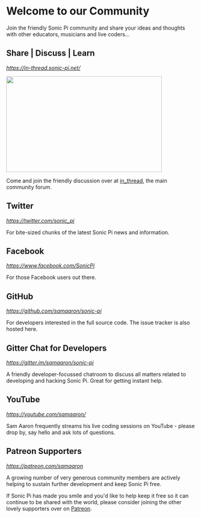 # Welcome to our Community

Join the friendly Sonic Pi community and share your ideas and thoughts
with other educators, musicians and live coders...


## Share | Discuss | Learn
*<https://in-thread.sonic-pi.net/>*

<a href="https://in-thread.sonic-pi.net">
  <img src="../images/in_thread_screen.png" height="254" width="413"/>
</a>

Come and join the friendly discussion over at
[in_thread](https://in-thread.sonic-pi.net), the main community forum.


## Twitter
*<https://twitter.com/sonic_pi>*

For bite-sized chunks of the latest Sonic Pi news and information.


## Facebook
*<https://www.facebook.com/SonicPi>*

For those Facebook users out there.


## GitHub
*<https://github.com/samaaron/sonic-pi>*

For developers interested in the full source code. The issue tracker is
also hosted here.


## Gitter Chat for Developers
*<https://gitter.im/samaaron/sonic-pi>*

A friendly developer-focussed chatroom to discuss all matters related to
developing and hacking Sonic Pi. Great for getting instant help.


## YouTube
*<https://youtube.com/samaaron/>*

Sam Aaron frequently streams his live coding sessions on YouTube -
please drop by, say hello and ask lots of questions.


## Patreon Supporters
*<https://patreon.com/samaaron>*

A growing number of very generous community members are actively helping
to sustain further development and keep Sonic Pi free.

If Sonic Pi has made you smile and you'd like to help keep it free so it
can continue to be shared with the world, please consider joining the
other lovely supporters over on [Patreon](https://patreon.com/samaaron).
